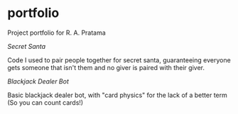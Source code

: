 # portfolio
Project portfolio for R. A. Pratama

_Secret Santa_

Code I used to pair people together for secret santa, guaranteeing everyone gets someone that isn't them and no giver is paired with their giver.

_Blackjack Dealer Bot_

Basic blackjack dealer bot, with "card physics" for the lack of a better term (So you can count cards!)
